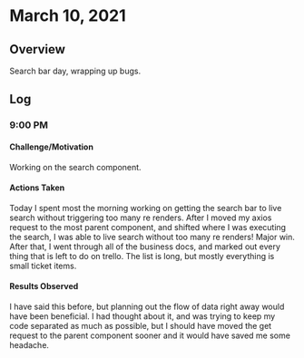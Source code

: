 # March 10, 2021
## Overview
Search bar day, wrapping up bugs.

## Log
### 9:00 PM
#### Challenge/Motivation
Working on the search component.

#### Actions Taken
Today I spent most the morning working on getting the search bar to live search without triggering too many re renders. After I moved my axios request to the most parent component, and shifted where I was executing the search, I was able to live search without too many re renders! Major win. After that, I went through all of the business docs, and marked out every thing that is left to do on trello. The list is long, but mostly everything is small ticket items.

#### Results Observed
I have said this before, but planning out the flow of data right away would have been beneficial. I had thought about it, and was trying to keep my code separated as much as possible, but I should have moved the get request to the parent component sooner and it would have saved me some headache.